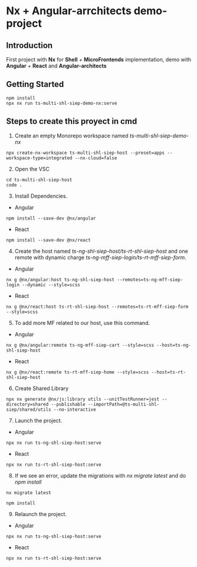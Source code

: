 # Nx + Angular-arrchitects demo-project

## Introduction 
First project with **Nx** for **Shell** + **MicroFrontends** implementation, demo with **Angular** + **React** and **Angular-architects**

## Getting Started

```
npm install
npx nx run ts-multi-shl-siep-demo-nx:serve
```

## Steps to create this proyect in cmd
1. Create an empty Monorepo workspace named _ts-multi-shl-siep-demo-nx_

```
npx create-nx-workspace ts-multi-shl-siep-host --preset=apps --workspace-type=integrated --nx-cloud=false
```

2. Open the VSC

```
cd ts-multi-shl-siep-host
code .
```

3. Install Dependencies.

- Angular
```
npm install --save-dev @nx/angular
```

- React
```
npm install --save-dev @nx/react
```

4. Create the host named _ts-ng-shl-siep-host/ts-rt-shl-siep-host_ and one remote with dynamic charge _ts-ng-mff-siep-login/ts-rt-mff-siep-form_.

- Angular
```
nx g @nx/angular:host ts-ng-shl-siep-host --remotes=ts-ng-mff-siep-login --dynamic --style=scss
```

- React
```
nx g @nx/react:host ts-rt-shl-siep-host --remotes=ts-rt-mff-siep-form --style=scss
```

5. To add more MF related to our host, use this command.

- Angular
```
nx g @nx/angular:remote ts-ng-mff-siep-cart --style=scss --host=ts-ng-shl-siep-host
```

- React
```
nx g @nx/react:remote ts-rt-mff-siep-home --style=scss --host=ts-rt-shl-siep-host
```

6. Create Shared Library

```
npx nx generate @nx/js:library utils --unitTestRunner=jest --directory=shared --publishable --importPath=@ts-multi-shl-siep/shared/utils --no-interactive
```

7. Launch the project.
	
- Angular
```
npx nx run ts-ng-shl-siep-host:serve
```

- React
```
npx nx run ts-rt-shl-siep-host:serve
```

8. If we see an error, update the migrations with _nx migrate latest_ and do _npm install_

```
nx migrate latest
```

```
npm install
```

9. Relaunch the project.

- Angular
```
npx nx run ts-ng-shl-siep-host:serve
```

- React
```
npx nx run ts-rt-shl-siep-host:serve
```
